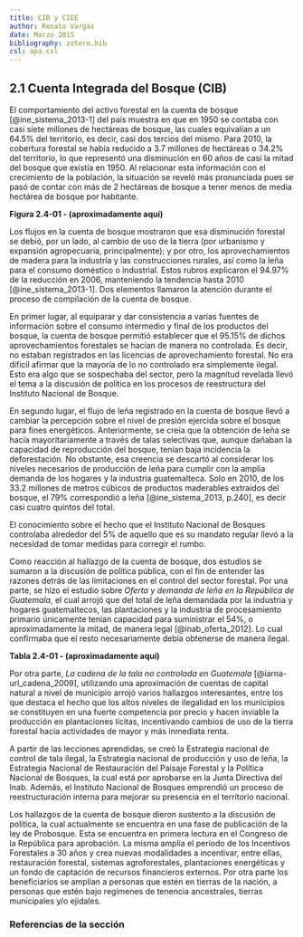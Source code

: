 ```yaml
---
title: CIB y CIEE
author: Renato Vargas
date: Marzo 2015
bibliography: zotero.bib
csl: apa.csl
---
```


<!-- instalar pandoc, latex y correr esto en una terminal:
pandoc -o iae-2_4.docx --filter pandoc-citeproc iae-2_4.md -->

<!-- Cada una de las siguientes cuentas presentará un análisis en relación a la cuenta y cómo han sido las tendencias en los sistemas ambientales hasta la fecha.
Cada cuenta analizará la situación actual, las tendencias, las respuestas que pueden influir en las tendencias y cuáles pueden ser las potenciales política orientas al capital en análisis. -->


## 2.1 Cuenta Integrada del Bosque (CIB) 

<!-- Hace énfasis en la ruta de influencia de política desde el hallazgo de 95% no-controlado hasta PROBOSQUE, pasando por estudios puntuales y estrategias nacionales (forestal y de leña). 

Qué quiero decir:  

**¿Cuál es el estado actual de la Estrategia Nacional para la Producción y Uso de Leña?**

Se está implementando a través de una mesa de coordinación interinstitucional, en donde participa el Ministerio de Energía y Minas, el Ministerio de Salud, el Ministerio de Educación y el Instituto Nacional de Bosques.

**¿El Plan Nacional de Desarrollo menciona los hallazgos de la cuenta de bosque?**

Sí, en la página 265: “De acuerdo con los datos de la Cuenta Integrada de Bosque (CIB- SCAEI), se evidencia que la extracción de leña ha aumentado de 21 millones de m3, en el 2001 a 26.31 millones de m3, en 2010, lo cual hace referencia a un crecimiento promedio anual de 2.8% (véase gráfica 46).”

**¿Puedes mencionar el vínculo de política mencionado al final del texto?**
1851218403
No sé a cuál se refiere, pero te puedo describir un vínculo.--> 


El comportamiento del activo forestal en la cuenta de bosque [@ine_sistema_2013-1] del país muestra en que en 1950 se contaba con casi siete millones de hectáreas de bosque, las cuales equivalían a un 64.5% del territorio, es decir, casi dos tercios del mismo. Para 2010, la cobertura forestal se había reducido a 3.7 millones de hectáreas o 34.2% del territorio, lo que representó una disminución en 60 años de casi la mitad del bosque que existía en 1950. Al relacionar esta información con el crecimiento de la población, la situación se reveló más pronunciada pues se pasó de contar con más de 2 hectáreas de bosque a tener menos de media hectárea de bosque por habitante.

**Figura 2.4-01 -  (aproximadamente aquí)**

Los flujos en la cuenta de bosque mostraron que esa disminución forestal se debió, por un lado, al cambio de uso de la tierra (por urbanismo y expansión agropecuaria, principalmente); y por otro, los aprovechamientos de madera para la industria y las construcciones rurales, así como la leña para el consumo doméstico o industrial. Estos rubros explicaron el 94.97% de la reducción en 2006, manteniendo la tendencia hasta 2010 [@ine_sistema_2013-1]. Dos elementos llamaron la atención durante el proceso de compilación de la cuenta de bosque.

En primer lugar, al equiparar y dar consistencia a varias fuentes de información sobre el consumo intermedio y final de los productos del bosque, la cuenta de bosque permitió establecer que el 95.15% de dichos aprovechamientos forestales se hacían de manera no controlada. Es decir, no estaban registrados en las licencias de aprovechamiento forestal. No era dificil afirmar que la mayoría de lo no controlado era simplemente ilegal. Esto era algo que se sospechaba del sector, pero la magnitud revelada llevó el tema a la discusión de política en los procesos de reestructura del Instituto Nacional de Bosque.

En segundo lugar, el flujo de leña registrado en la cuenta de bosque llevó a cambiar la percepción sobre el nivel de presión ejercida sobre el bosque para fines energéticos. Anteriormente, se creía que la obtención de leña se hacía mayoritariamente a través de talas selectivas que, aunque dañaban la capacidad de reproducción del bosque, tenían baja incidencia la deforestación. No obstante, esa creencia se descartó al considerar los niveles necesarios de producción de leña para cumplir con la amplia demanda de los hogares y la industria guatemalteca. Solo en 2010, de los 33.2 millones de metros cúbicos de productos maderables extraídos del bosque, el 79% correspondió a leña [@ine_sistema_2013, p.240], es decir casi cuatro quintos del total. 

El conocimiento sobre el hecho que el Instituto Nacional de Bosques controlaba alrededor del 5% de aquello que es su mandato regular llevó a la necesidad de tomar medidas para corregir el rumbo.

Como reacción al hallazgo de la cuenta de bosque, dos estudios se sumaron a la discusión de política pública, con el fin de entender las razones detrás de las limitaciones en el control del sector forestal. Por una parte, se hizo el estudio sobre _Oferta y demanda de leña en la República de Guatemala_, el cual arrojó que del total de leña demandada por la industria y hogares guatemaltecos, las plantaciones y la industria de procesamiento primario únicamente tenían capacidad para suministrar el 54%, o aproximadamente la mitad, de manera legal [@inab_oferta_2012]. Lo cual confirmaba que el resto necesariamente debía obtenerse de manera ilegal.

**Tabla 2.4-01 - (aproximadamente aquí)**

Por otra parte, _La cadena de la tala no controlada en Guatemala_ [@iarna-url_cadena_2009], utilizando una aproximación de cuentas de capital natural a nivel de municipio arrojó varios hallazgos interesantes, entre los que destaca el hecho que los altos niveles de ilegalidad en los municipios se constituyen en una fuerte competencia por precio y hacen inviable la producción en plantaciones lícitas, incentivando cambios de uso de la tierra forestal hacia actividades de mayor y más inmediata renta.

A partir de las lecciones aprendidas, se creó la Estrategia nacional de control de tala ilegal, la Estrategia nacional de producción y uso de leña, la Estrategia Nacional de Restauración del Paisaje Forestal y la Política Nacional de Bosques, la cual está por aprobarse en la Junta Directiva del Inab. Además, el Instituto Nacional de Bosques emprendió un proceso de reestructuración interna para mejorar su presencia en el territorio nacional.

Los hallazgos de la cuenta de bosque dieron sustento a la discusión de política, la cual actualmente se encuentra en una fase de publicación de la ley de Probosque. Esta se encuentra en primera lectura en el Congreso de la República para aprobación. La misma amplía el período de los Incentivos Forestales a 30 años y crea nuevas modalidades a incentivar, entre ellas, restauración forestal, sistemas agroforestales, plantaciones energéticas y un fondo de captación de recursos financieros externos. Por otra parte los beneficiarios se amplían a personas que estén en tierras de la nación, a personas que estén bajo regímenes de tenencia ancestrales, tierras municipales y/o ejidales.

### Referencias de la sección








